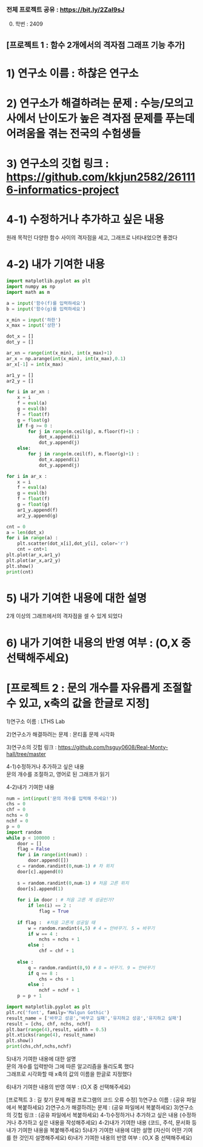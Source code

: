 ### 전체 프로젝트 공유 : https://bit.ly/2ZaI9sJ

0. 학번 : 2409

## [프로젝트 1 : 함수 2개에서의 격자점 그래프 기능 추가]

# 1) 연구소 이름 : 하찮은 연구소

# 2) 연구소가 해결하려는 문제 : 수능/모의고사에서 난이도가 높은 격자점 문제를 푸는데 어려움을 겪는 전국의 수험생들

# 3) 연구소의 깃헙 링크 : https://github.com/kkjun2582/261116-informatics-project

# 4-1) 수정하거나 추가하고 싶은 내용<br>
원래 목적인 다양한 함수 사이의 격자점을 세고, 그래프로 나타내었으면 좋겠다

# 4-2) 내가 기여한 내용
```python
import matplotlib.pyplot as plt
import numpy as np
import math as m

a = input('함수(f)를 입력하세요')
b = input('함수(g)를 입력하세요')

x_min = input('하한')
x_max = input('상한')

dot_x = []
dot_y = []

ar_xn = range(int(x_min), int(x_max)+1)
ar_x = np.arange(int(x_min), int(x_max),0.1)
ar_x[-1] = int(x_max)

ar1_y = []
ar2_y = []

for i in ar_xn :
    x = i
    f = eval(a)
    g = eval(b)
    f = float(f)
    g = float(g)
    if f-g >= 0 :
        for j in range(m.ceil(g), m.floor(f)+1) :
            dot_x.append(i)
            dot_y.append(j)
    else:    
        for j in range(m.ceil(f), m.floor(g)+1) :
            dot_x.append(i)
            dot_y.append(j)

for i in ar_x :
    x = i
    f = eval(a)
    g = eval(b)
    f = float(f)
    g = float(g)
    ar1_y.append(f)
    ar2_y.append(g)

cnt = 0
a = len(dot_x)
for i in range(a) :
    plt.scatter(dot_x[i],dot_y[i], color='r')
    cnt = cnt+1
plt.plot(ar_x,ar1_y)
plt.plot(ar_x,ar2_y)
plt.show()
print(cnt)
```

# 5) 내가 기여한 내용에 대한 설명<br>
2개 이상의 그래프에서의 격자점을 셀 수 있게 되었다

# 6) 내가 기여한 내용의 반영 여부 : (O,X 중 선택해주세요)

# [프로젝트 2 : 문의 개수를 자유롭게 조절할 수 있고, x축의 값을 한글로 지정]

1)연구소 이름 : LTHS Lab

2)연구소가 해결하려는 문제 : 몬티홀 문제 시각화

3)연구소의 깃헙 링크 : https://github.com/hsguy0608/Real-Monty-hall/tree/master

4-1)수정하거나 추가하고 싶은 내용<br>
문의 개수를 조절하고, 영어로 된 그래프가 읽기 

4-2)내가 기여한 내용
```python
num = int(input('문의 개수를 입력해 주세요!'))
chs = 0
chf = 0
nchs = 0
nchf = 0
p = 0
import random
while p < 100000 :
    door = []
    flag = False
    for i in range(int(num)) :
        door.append([])
    c = random.randint(0,num-1) # 차 위치
    door[c].append(0)
        
    s = random.randint(0,num-1) # 처음 고른 위치
    door[s].append(1)
        
    for i in door : # 처음 고른 게 성공인가? 
        if len(i) == 2 :
            flag = True
    
    if flag :  #처음 고른게 성공일 때
        w = random.randint(4,5) # 4 = 안바꾸기. 5 = 바꾸기
        if w == 4 :
            nchs = nchs + 1
        else :                     
            chf = chf + 1
    
    else :
        q = random.randint(8,9) # 8 = 바꾸기. 9 = 안바꾸기
        if q == 8 :
            chs = chs + 1
        else :     
            nchf = nchf + 1 
    p = p + 1

import matplotlib.pyplot as plt
plt.rc('font', family='Malgun Gothic')
result_name = ['바꾸고 성공','바꾸고 실패','유지하고 성공','유지하고 실패']
result = [chs, chf, nchs, nchf]
plt.bar(range(4),result, width = 0.5)
plt.xticks(range(4), result_name)
plt.show()
print(chs,chf,nchs,nchf)
```
5)내가 기여한 내용에 대한 설명<br>
문의 개수를 입력받아 그에 따른 알고리즘을 돌리도록 했다<br>
그래프로 시각화할 때 x축의 값의 이름을 한글로 지정했다

6)내가 기여한 내용의 반영 여부 : (O,X 중 선택해주세요)

[프로젝트 3 : 길 찾기 문제 해결 프로그램의 코드 오류 수정]
1)연구소 이름 : (공유 파일에서 복붙하세요)
2)연구소가 해결하려는 문제 : (공유 파일에서 복붙하세요)
3)연구소의 깃헙 링크 : (공유 파일에서 복붙하세요)
4-1)수정하거나 추가하고 싶은 내용
(수정하거나 추가하고 싶은 내용을 작성해주세요)
4-2)내가 기여한 내용
(코드, 주석, 문서화 등 내가 기여한 내용을 복붙해주세요)
5)내가 기여한 내용에 대한 설명
(자신이 어떤 기여를 한 것인지 설명해주세요)
6)내가 기여한 내용의 반영 여부 : (O,X 중 선택해주세요)
